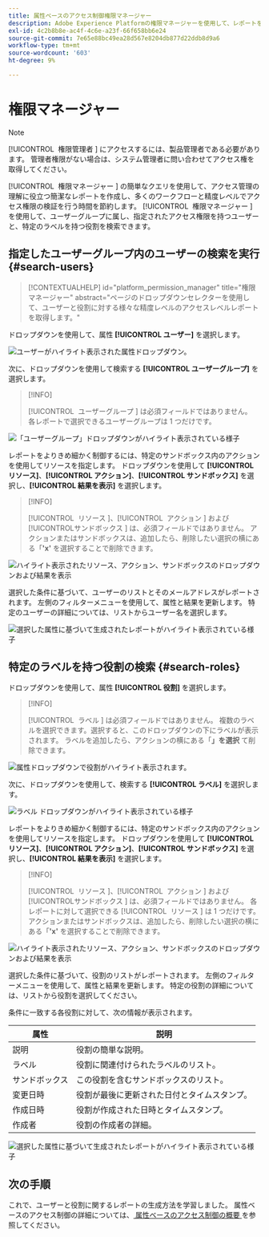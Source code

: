 ```yaml
---
title: 属性ベースのアクセス制御権限マネージャー
description: Adobe Experience Platformの権限マネージャーを使用して、レポートを生成し、アクセス権限を検証する方法を説明します。
exl-id: 4c2b8b8e-ac4f-4c6e-a23f-66f658bb6e24
source-git-commit: 7e65e88bc49ea28d567e8204db877d22ddb8d9a6
workflow-type: tm+mt
source-wordcount: '603'
ht-degree: 9%

---
```


# 権限マネージャー

>[!NOTE]
>
>[!UICONTROL &#x200B; 権限管理者 &#x200B;] にアクセスするには、製品管理者である必要があります。 管理者権限がない場合は、システム管理者に問い合わせてアクセス権を取得してください。

[!UICONTROL &#x200B; 権限マネージャー &#x200B;] の簡単なクエリを使用して、アクセス管理の理解に役立つ簡潔なレポートを作成し、多くのワークフローと精度レベルでアクセス権限の検証を行う時間を節約します。 [!UICONTROL &#x200B; 権限マネージャー &#x200B;] を使用して、ユーザーグループに属し、指定されたアクセス権限を持つユーザーと、特定のラベルを持つ役割を検索できます。

## 指定したユーザーグループ内のユーザーの検索を実行 {#search-users}

>[!CONTEXTUALHELP]
>id="platform_permission_manager"
>title="権限マネージャー"
>abstract="ページのドロップダウンセレクターを使用して、ユーザーと役割に対する様々な精度レベルのアクセスレベルレポートを取得します。"
<!-- >additional-url="https://experienceleague.adobe.com/docs/experience-platform/access-control/abac/permissions-manager/permissions.html" text="Permission manager" -->

ドロップダウンを使用して、属性 **[!UICONTROL ユーザー]** を選択します。

![ ユーザーがハイライト表示された属性ドロップダウン。](../../images/permission-manager/users-select.png)

次に、ドロップダウンを使用して検索する **[!UICONTROL ユーザーグループ]** を選択します。

>[!INFO]
>
>[!UICONTROL &#x200B; ユーザーグループ &#x200B;] は必須フィールドではありません。 各レポートで選択できるユーザーグループは 1 つだけです。

![ 「ユーザーグループ」ドロップダウンがハイライト表示されている様子 ](../../images/permission-manager/user-group-select.png)

レポートをよりきめ細かく制御するには、特定のサンドボックス内のアクションを使用してリソースを指定します。 ドロップダウンを使用して **[!UICONTROL リソース]**、**[!UICONTROL アクション]**、**[!UICONTROL サンドボックス]** を選択し、**[!UICONTROL 結果を表示]** を選択します。

>[!INFO]
>
>[!UICONTROL &#x200B; リソース &#x200B;]、[!UICONTROL &#x200B; アクション &#x200B;] および [!UICONTROL &#x200B; サンドボックス &#x200B;] は、必須フィールドではありません。 アクションまたはサンドボックスは、追加したら、削除したい選択の横にある「**&#39;x&#39;** を選択することで削除できます。

![ ハイライト表示されたリソース、アクション、サンドボックスのドロップダウンおよび結果を表示 ](../../images/permission-manager/users-additional-attributes-select.png)

選択した条件に基づいて、ユーザーのリストとそのメールアドレスがレポートされます。 左側のフィルターメニューを使用して、属性と結果を更新します。 特定のユーザーの詳細については、リストからユーザー名を選択します。

![ 選択した属性に基づいて生成されたレポートがハイライト表示されている様子 ](../../images/permission-manager/users-report.png)

## 特定のラベルを持つ役割の検索 {#search-roles}

ドロップダウンを使用して、属性 **[!UICONTROL 役割]** を選択します。

>[!INFO]
>
>[!UICONTROL &#x200B; ラベル &#x200B;] は必須フィールドではありません。 複数のラベルを選択できます。選択すると、このドロップダウンの下にラベルが表示されます。 ラベルを追加したら、アクションの横にある「**」を選択** て削除できます。

![ 属性ドロップダウンで役割がハイライト表示されます。](../../images/permission-manager/roles-select.png)

次に、ドロップダウンを使用して、検索する **[!UICONTROL ラベル]** を選択します。

![ ラベル ドロップダウンがハイライト表示されている様子 ](../../images/permission-manager/roles-labels-select.png)

レポートをよりきめ細かく制御するには、特定のサンドボックス内のアクションを使用してリソースを指定します。 ドロップダウンを使用して **[!UICONTROL リソース]**、**[!UICONTROL アクション]**、**[!UICONTROL サンドボックス]** を選択し、**[!UICONTROL 結果を表示]** を選択します。

>[!INFO]
>
>[!UICONTROL &#x200B; リソース &#x200B;]、[!UICONTROL &#x200B; アクション &#x200B;] および [!UICONTROL &#x200B; サンドボックス &#x200B;] は、必須フィールドではありません。 各レポートに対して選択できる [!UICONTROL &#x200B; リソース &#x200B;] は 1 つだけです。 アクションまたはサンドボックスは、追加したら、削除したい選択の横にある「**&#39;x&#39;** を選択することで削除できます。

![ ハイライト表示されたリソース、アクション、サンドボックスのドロップダウンおよび結果を表示 ](../../images/permission-manager/roles-additional-attributes-select.png)

選択した条件に基づいて、役割のリストがレポートされます。 左側のフィルターメニューを使用して、属性と結果を更新します。 特定の役割の詳細については、リストから役割を選択してください。

条件に一致する各役割に対して、次の情報が表示されます。

| 属性 | 説明 |
| --- | --- |
| 説明 | 役割の簡単な説明。 |
| ラベル | 役割に関連付けられたラベルのリスト。 |
| サンドボックス | この役割を含むサンドボックスのリスト。 |
| 変更日時 | 役割が最後に更新された日付とタイムスタンプ。 |
| 作成日時 | 役割が作成された日時とタイムスタンプ。 |
| 作成者 | 役割の作成者の詳細。 |

![ 選択した属性に基づいて生成されたレポートがハイライト表示されている様子 ](../../images/permission-manager/roles-report.png)

## 次の手順

これで、ユーザーと役割に関するレポートの生成方法を学習しました。 属性ベースのアクセス制御の詳細については、[ 属性ベースのアクセス制御の概要 ](../overview.md) を参照してください。

